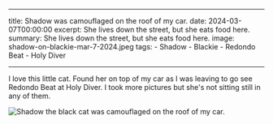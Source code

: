 
  ---
  title: Shadow was camouflaged on the roof of my car.
  date: 2024-03-07T00:00:00
  excerpt: She lives down the street, but she eats food here.
  summary: She lives down the street, but she eats food here.
  image: shadow-on-blackie-mar-7-2024.jpeg
  tags:
    - Shadow
    - Blackie
    - Redondo Beat
    - Holy Diver

  ---

I love this little cat. Found her on top of my car as I was leaving to go see Redondo Beat at Holy Diver. I took more pictures but she's not sitting still in any of them.

  ![Shadow the black cat was camouflaged on the roof of my car.](/static/img/timeline/shadow-on-blackie-mar-7-2024.jpeg)


  